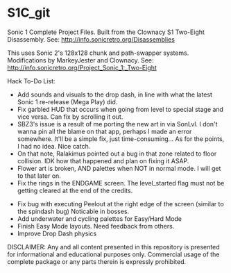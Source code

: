 S1C_git
============

Sonic 1 Complete Project Files. Built from the Clownacy S1 Two-Eight Disassembly.
See: http://info.sonicretro.org/Disassemblies

This uses Sonic 2's 128x128 chunk and path-swapper systems. Modifications by MarkeyJester and Clownacy.
See: http://info.sonicretro.org/Project_Sonic_1:_Two-Eight

Hack To-Do List:

- Add sounds and visuals to the drop dash, in line with what the latest Sonic 1 re-release (Mega Play) did.
- Fix garbled HUD that occurs when going from level to special stage and vice versa. Can fix by scrolling it out.
- SBZ3's issue is a result of me porting the new art in via SonLvl. I don't wanna pin all the blame on that app, perhaps I made an error somewhere. It'll be a simple fix, just time-consuming... As for the points, I had no idea. Nice catch.
- On that note, Ralakimus pointed out a bug in that zone related to floor collision. IDK how that happened and plan on fixing it ASAP.
- Flower art is broken, AND palettes when NOT in normal mode. I will get to that later on.
- Fix the rings in the ENDGAME screen. The level_started flag must not be getting cleared at the end of the credits.
* Fix bug with executing Peelout at the right edge of the screen (similar to the spindash bug)
	Noticable in bosses.
* Add underwater and cycling palettes for Easy/Hard Mode
* Finish Easy Mode layouts. Need feedback from others.
* Improve Drop Dash physics

DISCLAIMER:
Any and all content presented in this repository is presented for informational and educational purposes only.
Commercial usage of the complete package or any parts therein is expressly prohibited.
